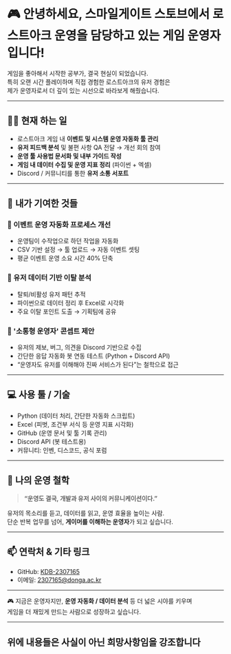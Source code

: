 
# 🎮 안녕하세요, 스마일게이트 스토브에서 로스트아크 운영을 담당하고 있는 게임 운영자입니다!

게임을 좋아해서 시작한 공부가, 결국 현실이 되었습니다.  
특히 오랜 시간 플레이하며 직접 경험한 로스트아크의 유저 경험은  
제가 운영자로서 더 깊이 있는 시선으로 바라보게 해줬습니다.

---

## 🧑‍💼 현재 하는 일

- 로스트아크 게임 내 **이벤트 및 시스템 운영 자동화 툴 관리**
- **유저 피드백 분석** 및 불편 사항 QA 전달 → 개선 회의 참여
- **운영 툴 사용법 문서화 및 내부 가이드 작성**
- **게임 내 데이터 수집 및 운영 지표 정리** (파이썬 + 엑셀)
- Discord / 커뮤니티를 통한 **유저 소통 서포트**

---

## 🧩 내가 기여한 것들

### 📌 이벤트 운영 자동화 프로세스 개선
- 운영팀이 수작업으로 하던 작업을 자동화
- CSV 기반 설정 → 툴 업로드 → 자동 이벤트 셋팅
- 평균 이벤트 운영 소요 시간 40% 단축

### 📌 유저 데이터 기반 이탈 분석
- 탈퇴/비활성 유저 패턴 추적
- 파이썬으로 데이터 정리 후 Excel로 시각화
- 주요 이탈 포인트 도출 → 기획팀에 공유

### 📌 '소통형 운영자' 콘셉트 제안
- 유저의 제보, 버그, 의견을 Discord 기반으로 수집
- 간단한 응답 자동화 봇 연동 테스트 (Python + Discord API)
- “운영자도 유저를 이해해야 진짜 서비스가 된다”는 철학으로 접근

---

## 💻 사용 툴 / 기술

- Python (데이터 처리, 간단한 자동화 스크립트)
- Excel (피벗, 조건부 서식 등 운영 지표 시각화)
- GitHub (운영 문서 및 툴 기록 관리)
- Discord API (봇 테스트용)
- 커뮤니티: 인벤, 디스코드, 공식 포럼

---

## 🎯 나의 운영 철학

> **“운영도 결국, 개발과 유저 사이의 커뮤니케이션이다.”**

유저의 목소리를 듣고, 데이터를 읽고, 운영 효율을 높이는 사람.  
단순 반복 업무를 넘어, **게이머를 이해하는 운영자**가 되고 싶습니다.

---

## 📫 연락처 & 기타 링크

- GitHub: [KDB-2307165](https://github.com/KDB-2307165/2307165_Ko)
- 이메일: 2307165@donga.ac.kr

---

🎮 지금은 운영자지만, **운영 자동화 / 데이터 분석** 등 더 넓은 시야를 키우며  
게임을 더 재밌게 만드는 사람으로 성장하고 싶습니다.


---




## **위에 내용들은 사실이 아닌 희망사항임을 강조합니다**
